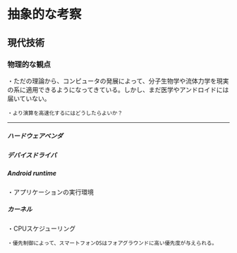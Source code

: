 
# 抽象的な考察

## 現代技術

### 物理的な観点

・ただの理論から、コンピュータの発展によって、分子生物学や流体力学を現実の系に適用できるようになってきている。しかし、まだ医学やアンドロイドには届いていない。

    ・より演算を高速化するにはどうしたらよいか？

---



##### ハードウェアベンダ

##### デバイスドライバ

##### Android runtime

・アプリケーションの実行環境

##### カーネル

・CPUスケジューリング

    ・優先制御によって、スマートフォンOSはフォアグラウンドに高い優先度が与えられる。


